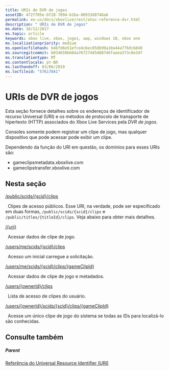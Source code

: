 ```yaml
---
title: URIs de DVR de jogos
assetID: 472f705e-bf28-7894-b1ba-80933d8746a6
permalink: en-us/docs/xboxlive/rest/atoc-reference-dvr.html
description: " URIs de DVR de jogos"
ms.date: 10/12/2017
ms.topic: article
keywords: xbox live, xbox, jogos, uwp, windows 10, xbox one
ms.localizationpriority: medium
ms.openlocfilehash: b4bfd6e51efce4c6ec85db99a10a44a776dcb840
ms.sourcegitcommit: b034650b684a767274d5d88746faeea373c8e34f
ms.translationtype: MT
ms.contentlocale: pt-BR
ms.lasthandoff: 03/06/2019
ms.locfileid: "57617841"
---
```

# <a name="game-dvr-uris"></a>URIs de DVR de jogos
 
Esta seção fornece detalhes sobre os endereços de identificador de recurso Universal (URI) e os métodos de protocolo de transporte de hipertexto (HTTP) associados do Xbox Live Services pela *DVR de jogos*.
 
Consoles somente podem registrar um clipe de jogo, mas qualquer dispositivo que pode acessar pode exibir um clipe.
 
Dependendo da função do URI em questão, os domínios para esses URIs são:
 
   *  gameclipsmetadata.xboxlive.com 
   *  gameclipstransfer.xboxlive.com 
  
<a id="ID4EZB"></a>

 
## <a name="in-this-section"></a>Nesta seção

[/public/scids/{scid}/clips](uri-publicscidclips.md)

&nbsp;&nbsp;Clipes de acesso públicos. Esse URI, na verdade, pode ser especificado em duas formas, `/public/scids/{scid}/clips` e `/public/titles/{titleId}/clips`. Veja abaixo para obter mais detalhes.

[/{uri}](uri-uri.md)

&nbsp;&nbsp;Acessar dados de clipe de jogo.

[/users/me/scids/{scid}/clips](uri-usersmescidclips.md)

&nbsp;&nbsp;Acesso um inicial carregue a solicitação.

[/users/me/scids/{scid}/clips/{gameClipId}](uri-usersmescidclipsgameclipid.md)

&nbsp;&nbsp;Acessar dados de clipe de jogo e metadados.

[/users/{ownerId}/clips](uri-usersowneridclips.md)

&nbsp;&nbsp;Lista de acesso de clipes do usuário.

[/users/{ownerId}/scids/{scid}/clips/{gameClipId}](uri-usersowneridscidclipsgameclipid.md)

&nbsp;&nbsp;Acesse um único clipe de jogo do sistema se todas as IDs para localizá-lo são conhecidas.
 
<a id="ID4EOC"></a>

 
## <a name="see-also"></a>Consulte também
 
<a id="ID4EQC"></a>

 
##### <a name="parent"></a>Parent 

[Referência do Universal Resource Identifier (URI)](../atoc-xboxlivews-reference-uris.md)

   